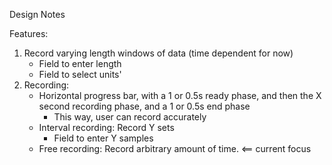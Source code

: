 Design Notes

Features:
1. Record varying length windows of data (time dependent for now)
    - Field to enter length
    - Field to select units'
2. Recording:
    - Horizontal progress bar, with a 1 or 0.5s ready phase, and then the X second recording phase, and a 1 or 0.5s end phase
        - This way, user can record accurately
    - Interval recording: Record Y sets
        - Field to enter Y samples
    - Free recording: Record arbitrary amount of time.   <== current focus
